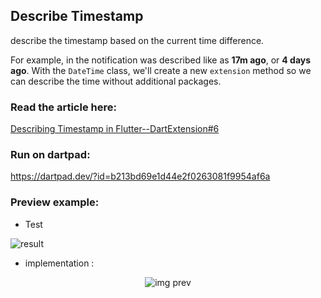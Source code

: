 ## Describe Timestamp 
describe the timestamp based on the current time difference.

For example, in the notification was described like as **17m ago**, or  **4 days ago**. With the `DateTime` class, we'll create a new `extension` method so we can describe the time without additional packages.

### Read the article here: 
[Describing Timestamp in Flutter--DartExtension#6](https://pmatatias.medium.com/describe-timestamp-in-flutter-dart-extension-6-e016ca37e10d)

### Run on dartpad: 
https://dartpad.dev/?id=b213bd69e1d44e2f0263081f9954af6a

### Preview example:
 - Test

![result](https://cdn-images-1.medium.com/max/800/1*TGQKqG4uX1GufQscEv8gyQ.png)

 -  implementation :

<p align="center">
 <img src="https://cdn-images-1.medium.com/max/800/1*VibxtsCkvsfXuXtVjY_8bQ.gif" alt="img prev"  title="img prev">
</p>
